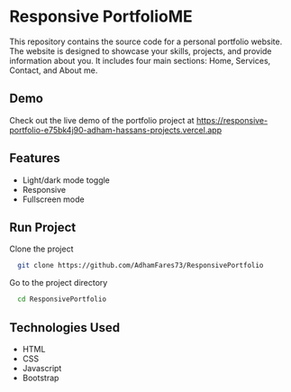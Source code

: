 
# Responsive PortfolioME

This repository contains the source code for a personal portfolio website. The website is designed to showcase your skills, projects, and provide information about you. It includes four main sections: Home, Services, Contact, and About me.


## Demo
Check out the live demo of the portfolio project at
https://responsive-portfolio-e75bk4j90-adham-hassans-projects.vercel.app


## Features

- Light/dark mode toggle
- Responsive
- Fullscreen mode


## Run Project

Clone the project

```bash
  git clone https://github.com/AdhamFares73/ResponsivePortfolio
```

Go to the project directory

```bash
  cd ResponsivePortfolio
```


## Technologies Used

- HTML
- CSS
- Javascript
- Bootstrap

